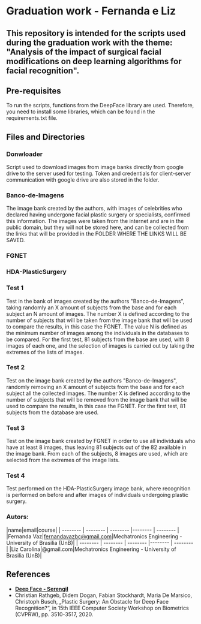 # Graduation work - Fernanda e Liz
## This repository is intended for the scripts used during the graduation work with the theme: "Analysis of the impact of surgical facial modifications on deep learning algorithms for facial recognition".

## Pre-requisites
To run the scripts, functions from the DeepFace library are used. Therefore, you need to install some libraries, which can be found in the requirements.txt file.

## Files and Directories
### Donwloader
Script used to download images from image banks directly from google drive to the server used for testing. Token and credentials for client-server communication with google drive are also stored in the folder.

### Banco-de-Imagens
The image bank created by the authors, with images of celebrities who declared having undergone facial plastic surgery or specialists, confirmed this information. The images were taken from the internet and are in the public domain, but they will not be stored here, and can be collected from the links that will be provided in the FOLDER WHERE THE LINKS WILL BE SAVED.

### FGNET


### HDA-PlasticSurgery

### Test 1
Test in the bank of images created by the authors "Banco-de-Imagens", taking randomly an X amount of subjects from the base and for each subject an N amount of images. The number X is defined according to the number of subjects that will be taken from the image bank that will be used to compare the results, in this case the FGNET. The value N is defined as the minimum number of images among the individuals in the databases to be compared. For the first test, 81 subjects from the base are used, with 8 images of each one, and the selection of images is carried out by taking the extremes of the lists of images.

### Test 2
Test on the image bank created by the authors "Banco-de-Imagens", randomly removing an X amount of subjects from the base and for each subject all the collected images. The number X is defined according to the number of subjects that will be removed from the image bank that will be used to compare the results, in this case the FGNET. For the first test, 81 subjects from the database are used.

### Test 3
Test on the image bank created by FGNET in order to use all individuals who have at least 8 images, thus leaving 81 subjects out of the 82 available in the image bank. From each of the subjects, 8 images are used, which are selected from the extremes of the image lists.

### Test 4
Test performed on the HDA-PlasticSurgery image bank, where recognition is performed on before and after images of individuals undergoing plastic surgery.


### Autors: 
|name|email|course|
| -------- | -------- | -------- |-------- | -------- |
|Fernanda Vaz|fernandavazbc@gmail.com|Mechatronics Engineering - University of Brasilia (UnB)|
| -------- | -------- | -------- |-------- | -------- |
|Liz Carolina|@gmail.com|Mechatronics Engineering - University of Brasilia (UnB)|

## References
-   **[Deep Face - Serengil](https://github.com/serengil/deepface)**
-   Christian Rathgeb, Didem Dogan, Fabian Stockhardt, Maria De Marsico, Christoph Busch, „Plastic Surgery: An Obstacle for Deep Face Recognition?“, in 15th IEEE Computer Society Workshop on Biometrics (CVPRW), pp. 3510-3517, 2020.
